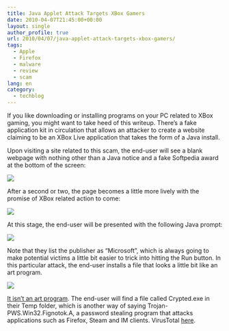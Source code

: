 ```yaml
---
title: Java Applet Attack Targets XBox Gamers
date: 2010-04-07T21:45:00+00:00
layout: single
author_profile: true
url: 2010/04/07/java-applet-attack-targets-xbox-gamers/
tags:
  - Apple
  - Firefox
  - malware
  - review
  - scam
lang: en
category: 
  - techblog
---
```

If you like downloading or installing programs on your PC related to XBox gaming, you might want to take heed of this writeup. There’s a fake application kit in circulation that allows an attacker to create a website claiming to be an XBox Live application that takes the form of a Java install.

Upon visiting a site related to this scam, the end-user will see a blank webpage with nothing other than a Java notice and a fake Softpedia award at the bottom of the screen:

[![](http://1.bp.blogspot.com/_vaUVXcmC3OI/S7z1fnajG2I/AAAAAAAABz0/liCzlD_b6hM/s400/xboxapplet1.gif)](http://1.bp.blogspot.com/_vaUVXcmC3OI/S7z1fnajG2I/AAAAAAAABz0/liCzlD_b6hM/s1600-h/xboxapplet1.gif)

After a second or two, the page becomes a little more lively with the promise of XBox related action to come:

[![](http://2.bp.blogspot.com/_vaUVXcmC3OI/S7z1gnTExvI/AAAAAAAABz4/MzeKLQkXTT8/s400/xboxapplet2.gif)](http://2.bp.blogspot.com/_vaUVXcmC3OI/S7z1gnTExvI/AAAAAAAABz4/MzeKLQkXTT8/s1600-h/xboxapplet2.gif)

At this stage, the end-user will be presented with the following Java prompt:

[![](http://1.bp.blogspot.com/_vaUVXcmC3OI/S7z1h6kE9nI/AAAAAAAABz8/EjZ0-Prfcd8/s400/xboxapplet3.gif)](http://1.bp.blogspot.com/_vaUVXcmC3OI/S7z1h6kE9nI/AAAAAAAABz8/EjZ0-Prfcd8/s1600-h/xboxapplet3.gif)

Note that they list the publisher as “Microsoft”, which is always going to make potential victims a little bit easier to trick into hitting the Run button. In this particular attack, the end-user installs a file that looks a little bit like an art program.

[![](http://1.bp.blogspot.com/_vaUVXcmC3OI/S7z1i9HdrpI/AAAAAAAAB0A/FADJYWZFek8/s1600/xboxapplet4.gif)](http://1.bp.blogspot.com/_vaUVXcmC3OI/S7z1i9HdrpI/AAAAAAAAB0A/FADJYWZFek8/s1600-h/xboxapplet4.gif)

[It isn’t an art program](http://www.virustotal.com/analisis/f9461cfa24b658a98525cd19e75297764db84aaed7d99bf908f7ba249fe41864-1270652660). The end-user will find a file called Crypted.exe in their Temp folder, which is another way of saying Trojan-PWS.Win32.Fignotok.A, a password stealing program that attacks applications such as Firefox, Steam and IM clients. VirusTotal [here](http://www.virustotal.com/analisis/2dfa0a26df07ed6abae0c33d55712d5073983ec5b2e0ed1b43a7ef6db3fdb142-1270660607).
